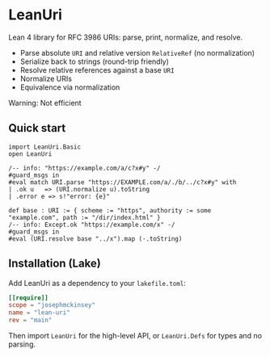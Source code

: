 # LeanUri

Lean 4 library for RFC 3986 URIs: parse, print, normalize, and resolve.

- Parse absolute `URI` and relative version `RelativeRef` (no normalization)
- Serialize back to strings (round-trip friendly)
- Resolve relative references against a base `URI`
- Normalize URIs
- Equivalence via normalization

Warning: Not efficient

## Quick start

```lean
import LeanUri.Basic
open LeanUri

/-- info: "https://example.com/a/c?x#y" -/
#guard_msgs in
#eval match URI.parse "https://EXAMPLE.com/a/./b/../c?x#y" with
| .ok u   => (URI.normalize u).toString
| .error e => s!"error: {e}"

def base : URI := { scheme := "https", authority := some "example.com", path := "/dir/index.html" }
/-- info: Except.ok "https://example.com/x" -/
#guard_msgs in
#eval (URI.resolve base "../x").map (·.toString)
```

## Installation (Lake)

Add LeanUri as a dependency to your `lakefile.toml`:

```toml
[[require]]
scope = "josephmckinsey"
name = "lean-uri"
rev = "main"
```

Then import `LeanUri` for the high-level API, or `LeanUri.Defs` for types and no parsing.
